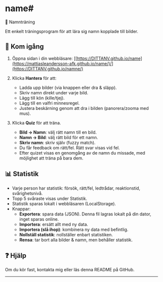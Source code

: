# name# 

📸 Namnträning

Ett enkelt träningsprogram för att lära sig namn kopplade till bilder.

## 🚀 Kom igång
1. Öppna sidan i din webbläsare: [[https://DITTANV.github.io/name](https://mattiasleandersson-afk.github.io/name/)/](https://DITTANV.github.io/namne/)  

2. Klicka **Hantera** för att:
   - Ladda upp bilder (via knappen eller dra & släpp).
   - Skriv namn direkt under varje bild.
   - Lägg till kön (kille/tjej).
   - Lägg till en valfri minnesregel.
   - Justera beskärning genom att dra i bilden (panorera/zooma med mus).

3. Klicka **Quiz** för att träna.
   - **Bild → Namn**: välj rätt namn till en bild.
   - **Namn → Bild**: välj rätt bild för ett namn.
   - **Skriv namn**: skriv själv (fuzzy match).
   - Du får feedback om rätt/fel. Rätt svar visas vid fel.
   - Efter quizet visas en genomgång av de namn du missade, med möjlighet att träna på bara dem.

## 📊 Statistik
- Varje person har statistik: försök, rätt/fel, ledtrådar, reaktionstid, svårighetsnivå.
- Topp 5 svåraste visas under Statistik.
- Statistik sparas lokalt i webbläsaren (LocalStorage).
- Knappar:
  - **Exportera**: spara data (JSON). Denna fil lagras lokalt på din dator, inget sparas online.
  - **Importera**: ersätt allt med ny data.
  - **Importera (slå ihop)**: kombinera ny data med befintlig.
  - **Nollställ statistik**: nollställer enbart statistiken.
  - **Rensa**: tar bort alla bilder & namn, men behåller statistik.

## ❓ Hjälp
Om du kör fast, kontakta mig eller läs denna README på GitHub.

---
